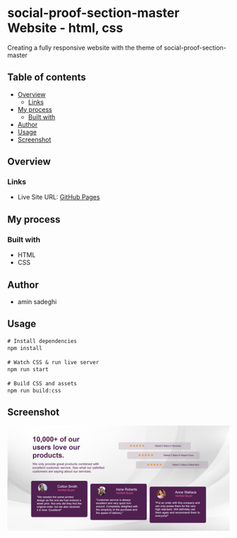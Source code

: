 # social-proof-section-master Website - html, css

Creating a fully responsive website with the theme of social-proof-section-master

## Table of contents

- [Overview](#overview)
  - [Links](#links)
- [My process](#my-process)
  - [Built with](#built-with)
- [Author](#author)
- [Usage](#usage)
- [Screenshot](#screenshot)

## Overview

### Links

- Live Site URL: [GitHub Pages](https://amin82s.github.io/social-proof-section-master/)

## My process

### Built with

- HTML
- CSS

## Author

- amin sadeghi

## Usage

```
# Install dependencies
npm install

# Watch CSS & run live server
npm run start

# Build CSS and assets
npm run build:css
```

## Screenshot

![](./screenshot.png)
